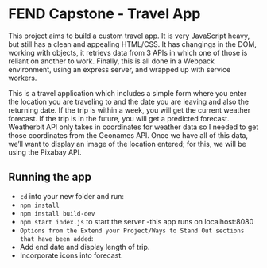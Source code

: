# FEND Capstone - Travel App


This project aims to build a custom travel app. It is very JavaScript heavy, but still has a clean and appealing HTML/CSS. It has changings in the DOM, working with objects, it retrievs data from 3 APIs in which one of those is reliant on another to work. Finally, this is all done in a Webpack environment, using an express server, and wrapped up with service workers.

This is a travel application which includes a simple form where you enter the location you are traveling to and the date you are leaving and also the returning date. If the trip is within a week, you will get the current weather forecast. If the trip is in the future, you will get a predicted forecast. Weatherbit API only takes in coordinates for weather data so I needed to get those coordinates from the Geonames API. Once we have all of this data, we’ll want to display an image of the location entered; for this, we will be using the Pixabay API.


## Running the app

- `cd` into your new folder and run:
- ```npm install```
- ```npm install build-dev```
- ```npm start index.js``` to start the server -this app runs on localhost:8080 
- ``` Options from the Extend your Project/Ways to Stand Out sections that have been added ```:
- Add end date and display length of trip.
- Incorporate icons into forecast.

